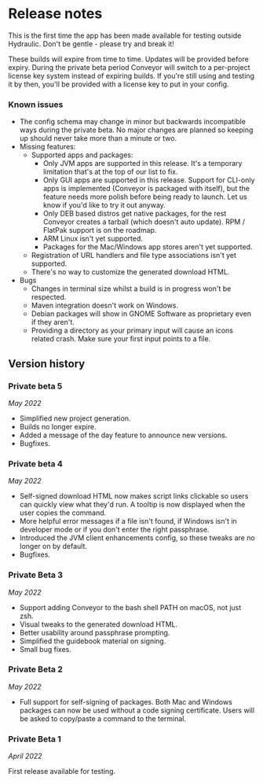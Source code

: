 # Release notes

This is the first time the app has been made available for testing outside Hydraulic. Don't be gentle - please try and break it!

These builds will expire from time to time. Updates will be provided before expiry. During the private beta period Conveyor will switch to a per-project license key system instead of expiring builds. If you're still using and testing it by then, you'll be provided with a license key to put in your config.

### Known issues

* The config schema may change in minor but backwards incompatible ways during the private beta. No major changes are planned so keeping up should never take more than a minute or two.
* Missing features:
    * Supported apps and packages:
        * Only JVM apps are supported in this release. It's a temporary limitation that's at the top of our list to fix.
        * Only GUI apps are supported in this release. Support for CLI-only apps is implemented (Conveyor is packaged with itself), but the feature needs more polish before being ready to launch. Let us know if you'd like to try it out anyway.
        * Only DEB based distros get native packages, for the rest Conveyor creates a tarball (which doesn't auto update). RPM / FlatPak support is on the roadmap.
        * ARM Linux isn't yet supported.
        * Packages for the Mac/Windows app stores aren't yet supported.
    * Registration of URL handlers and file type associations isn't yet supported.
    * There's no way to customize the generated download HTML.
* Bugs
    * Changes in terminal size whilst a build is in progress won't be respected.
    * Maven integration doesn't work on Windows.
    * Debian packages will show in GNOME Software as proprietary even if they aren't.
    * Providing a directory as your primary input will cause an icons related crash. Make sure your first input points to a file.

## Version history

### Private beta 5

*May 2022*

* Simplified new project generation.
* Builds no longer expire.
* Added a message of the day feature to announce new versions.
* Bugfixes.

### Private beta 4

*May 2022*

* Self-signed download HTML now makes script links clickable so users can quickly view what they'd run. A tooltip is now displayed when
  the user copies the command.
* More helpful error messages if a file isn't found, if Windows isn't in developer mode or if you don't enter the right passphrase.
* Introduced the JVM client enhancements config, so these tweaks are no longer on by default. 
* Bugfixes.

### Private Beta 3

*May 2022*

* Support adding Conveyor to the bash shell PATH on macOS, not just zsh.
* Visual tweaks to the generated download HTML.
* Better usability around passphrase prompting.
* Simplified the guidebook material on signing.
* Small bug fixes.

### Private Beta 2

*May 2022*

* Full support for self-signing of packages. Both Mac and Windows packages can now be used without a code signing certificate. Users will be asked to copy/paste a command to the terminal.

### Private Beta 1

*April 2022*

First release available for testing.
